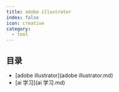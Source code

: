 ```yaml
---
title: adobe illustrator
index: false
icon: creative
category:
  - tool
---
```


 ## 目录
- [adobe illustrator](adobe illustrator.md)
- [ai 学习](ai 学习.md)
